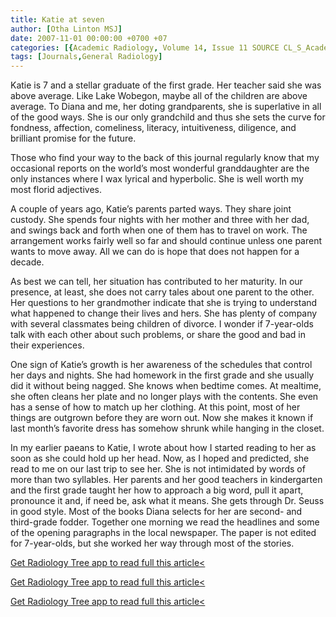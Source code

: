 ```yaml
---
title: Katie at seven
author: [Otha Linton MSJ]
date: 2007-11-01 00:00:00 +0700 +07
categories: [{Academic Radiology, Volume 14, Issue 11 SOURCE CL_S_AcademicRadiologyVolume14Issue11 1}]
tags: [Journals,General Radiology]
---
```

Katie is 7 and a stellar graduate of the first grade. Her teacher said she was above average. Like Lake Wobegon, maybe all of the children are above average. To Diana and me, her doting grandparents, she is superlative in all of the good ways. She is our only grandchild and thus she sets the curve for fondness, affection, comeliness, literacy, intuitiveness, diligence, and brilliant promise for the future.

Those who find your way to the back of this journal regularly know that my occasional reports on the world’s most wonderful granddaughter are the only instances where I wax lyrical and hyperbolic. She is well worth my most florid adjectives.

A couple of years ago, Katie’s parents parted ways. They share joint custody. She spends four nights with her mother and three with her dad, and swings back and forth when one of them has to travel on work. The arrangement works fairly well so far and should continue unless one parent wants to move away. All we can do is hope that does not happen for a decade.

As best we can tell, her situation has contributed to her maturity. In our presence, at least, she does not carry tales about one parent to the other. Her questions to her grandmother indicate that she is trying to understand what happened to change their lives and hers. She has plenty of company with several classmates being children of divorce. I wonder if 7-year-olds talk with each other about such problems, or share the good and bad in their experiences.

One sign of Katie’s growth is her awareness of the schedules that control her days and nights. She had homework in the first grade and she usually did it without being nagged. She knows when bedtime comes. At mealtime, she often cleans her plate and no longer plays with the contents. She even has a sense of how to match up her clothing. At this point, most of her things are outgrown before they are worn out. Now she makes it known if last month’s favorite dress has somehow shrunk while hanging in the closet.

In my earlier paeans to Katie, I wrote about how I started reading to her as soon as she could hold up her head. Now, as I hoped and predicted, she read to me on our last trip to see her. She is not intimidated by words of more than two syllables. Her parents and her good teachers in kindergarten and the first grade taught her how to approach a big word, pull it apart, pronounce it and, if need be, ask what it means. She gets through Dr. Seuss in good style. Most of the books Diana selects for her are second- and third-grade fodder. Together one morning we read the headlines and some of the opening paragraphs in the local newspaper. The paper is not edited for 7-year-olds, but she worked her way through most of the stories.

[Get Radiology Tree app to read full this article<](https://clinicalpub.com/app)

[Get Radiology Tree app to read full this article<](https://clinicalpub.com/app)

[Get Radiology Tree app to read full this article<](https://clinicalpub.com/app)